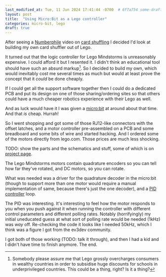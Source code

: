 ```yaml
---
last_modified_at: Tue, 11 Jun 2024 17:41:44 -0700  # 6f7a754 some-drafts
layout: post
title:  "Using Micro:Bit as a Lego controller"
categories: micro-bit, lego
draft: true
---
```


After seeing a [Numberphile][] video on [card shuffling][] I decided I'd look
at building my own card shuffler out of Lego.

It turned out that the logic controller for Lego Mindstorms is unreasonably
expensive.  I could afford it but I resented it.  I didn't think an educational
tool should have such an absurd markup[^1].  So I decided to build my own,
which would inevitably cost me several times as much but would at least prove
the concept that it _could_ be done cheaply.

If I could get all the support software together then I could do a dedicated
PCB and put its design on one of those sharing/ordering sites so that others
could have a much cheaper robotics experience with their Lego as well.

And as luck would have it I was given a [micro:bit][] at around about that
time.  And that _is_ cheap.  Hurrah!

So I went shopping and got some of those RJ12-like connectors with the offset
latches, and a motor controller pre-assembled on a PCB and some breadboard and
some bits of wire and started hacking.  And I ordered some of the motors
directly from lego.com.  Those prices are much less shocking.

TODO: show the parts and the schematics and stuff, some of which is on [project page][].

The Lego Mindstorms motors contain quadrature encoders so you can tell how far
they've rotated, and DC motors, so you can rotate.

What was needed was a driver for the quadrature decoder in the micro:bit
(though to support more than one motor would require a manual implementation of
same, because there's just the one decoder), and a [PID controller][] loop.

The PID was interesting.  It's interesting to feel how the motor responds to
you when you push against it when running the controller with different control
parameters and different polling rates.  Notably (horrifyingly) my initial
uneducated guess at what sort of polling rate would be needed (1kHz) was _way_
off.  Re-checking the code it looks like I needed 50kHz, which I think was a
figure I got from the ev3dev community.

I got both of those working (TODO: talk it through), and then I had a kid and I
didn't have time to finish anymore.  The end.


[^1]: Somebody please assure me that Lego grossly overcharges consumers in
wealthy countries in order to subsidise huge discounts for schools in
underprivileged countries.  This could be a thing, right?  Is it a thing?

[project page]: <https://github.com/sh1boot/testqdec>
[Numberphile]: <https://www.numberphile.com/>
[card shuffling]: <https://www.numberphile.com/videos/the-best-and-worst-ways-to-shuffle-cards>
[micro:bit]: <https://microbit.org/>
[PID controller]: <https://en.wikipedia.org/wiki/Proportional-integral-derivative_controller>
